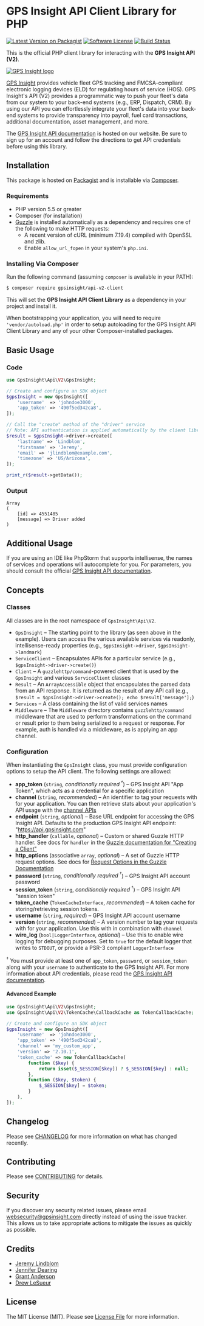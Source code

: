 # GPS Insight API Client Library for PHP

[![Latest Version on Packagist][ico-version]][link-packagist]
[![Software License][ico-license]](LICENSE.md)
[![Build Status][ico-travis]][link-travis]

This is the official PHP client library for interacting with the **GPS Insight API (V2)**.

[![GPS Insight logo](http://www.gpsinsight.com/apidocs/images/gpsi_logo_flat.png)][gps-insight]

[GPS Insight][gps-insight] provides vehicle fleet GPS tracking and FMCSA-compliant electronic logging devices (ELD)
for regulating hours of service (HOS). GPS Insight's API (V2) provides a programmatic way to push your fleet's data
from our system to your back-end systems (e.g., ERP, Dispatch, CRM). By using our API you can effortlessly integrate
your fleet's data into your back-end systems to provide transparency into payroll, fuel card transactions, additional
documentation, asset management, and more.

The [GPS Insight API documentation][gps-apidocs] is hosted on our website. Be sure to sign up
for an account and follow the directions to get API credentials before using this library.

## Installation

This package is hosted on [Packagist][link-packagist] and is installable via [Composer][link-composer].

### Requirements

- PHP version 5.5 or greater
- Composer (for installation)
- [Guzzle][guzzle-docs] is installed automatically as a dependency and requires one of the following to
  make HTTP requests:
    - A recent version of cURL (minimum 7.19.4) compiled with OpenSSL and zlib.
    - Enable `allow_url_fopen` in your system's `php.ini`.

### Installing Via Composer

Run the following command (assuming `composer` is available in your PATH):

```bash
$ composer require gpsinsight/api-v2-client
```

This will set the **GPS Insight API Client Library** as a dependency in your project and install it.

When bootstrapping your application, you will need to require `'vendor/autoload.php'` in order to setup autoloading
for the GPS Insight API Client Library and any of your other Composer-installed packages.

## Basic Usage

### Code

```php
use GpsInsight\Api\V2\GpsInsight;

// Create and configure an SDK object
$gpsInsight = new GpsInsight([
    'username'  => 'johndoe3000',
    'app_token' => '490f5ed342ca8',
]);

// Call the "create" method of the "driver" service
// Note: API authentication is applied automatically by the client library
$result = $gpsInsight->driver->create([
    'lastname' => 'Lindblom',
    'firstname' => 'Jeremy',
    'email' => 'jlindblom@example.com',
    'timezone' => 'US/Arizona',
]);

print_r($result->getData());
```

### Output
    
```
Array
(
    [id] => 4551485
    [message] => Driver added
)
```

## Additional Usage

If you are using an IDE like PhpStorm that supports intellisense, the names of services and operations will
autocomplete for you. For parameters, you should consult the official [GPS Insight API documentation][gps-apidocs].

## Concepts

### Classes

All classes are in the root namespace of `GpsInsight\Api\V2`.

- `GpsInsight` – The starting point to the library (as seen above in the example). Users can access the various
  available services via readonly, intellisense-ready properties (e.g., `$gpsInsight->driver`, `$gpsInsight->landmark`)
- `ServiceClient` – Encapsulates APIs for a particular service (e.g., `$gpsInsight->driver->create()`)
- `Client` – A `guzzlehttp/command`-powered client that is used by the `GpsInsight` and various `ServiceClient`
  classes
- `Result` – An `ArrayAccessible` object that encapsulates the parsed data from an API response. It is returned as the
  result of any API call (e.g., `$result = $gpsInsight->driver->create(); echo $result['message'];`)
- `Services` – A class containing the list of valid services names
- `Middleware` – The `Middleware` directory contains `guzzlehttp/command` middleware that are used to perform
  transformations on the command or result prior to them being serialized to a request or response. For example, auth
  is handled via a middleware, as is applying an app channel.
  
### Configuration

When instantiating the `GpsInsight` class, you must provide configuration options to setup the API client. The
following settings are allowed:

- **app_token** (`string`, _conditionally required<sup> †</sup>_) – GPS Insight API "App Token", which acts as a credential for
  a specific application
- **channel** (`string`, _recommended_) – An identifier to tag your requests with for your application. You can then
  retrieve stats about your application's API usage with the [channel APIs][gps-apidocs-channel]
- **endpoint** (`string`, _optional_) – Base URL endpoint for accessing the GPS Insight API. Defaults to the
  production GPS Insight API endpoint: "https://api.gpsinsight.com"
- **http_handler** (`callable`, _optional_) – Custom or shared Guzzle HTTP handler. See docs for `handler` in the
  [Guzzle documentation for "Creating a Client"][guzzle-docs-handler]
- **http_options** (associative `array`, _optional_) – A set of Guzzle HTTP request options. See docs for
  [Request Options in the Guzzle Documentation][guzzle-docs-requestopts]
- **password** (`string`, _conditionally required<sup> †</sup>_) – GPS Insight API account password
- **session_token** (`string`, _conditionally required<sup> †</sup>_) – GPS Insight API "session token"
- **token_cache** (`TokenCacheInterface`, _recommended_) – A token cache for storing/retrieving session tokens.
- **username** (`string`, _required_) – GPS Insight API account username
- **version** (`string`, _recommended_) – A version number to tag your requests with for your application. Use
  this with in combination with `channel`
- **wire_log** (`bool|LoggerInterface`, _optional_) – Use this to enable wire logging for debugging purposes. Set to
  `true` for the default logger that writes to `STDOUT`, or provide a PSR-3 compliant `LoggerInterface`
  
<sup>†</sup> You must provide at least one of `app_token`, `password`, or `session_token` along with your `username`
to authenticate to the GPS Insight API. For more information about API credentials, please read the
[GPS Insight API documentation][gps-apidocs].

#### Advanced Example

```php
use GpsInsight\Api\V2\GpsInsight;
use GpsInsight\Api\V2\TokenCache\CallbackCache as TokenCallbackCache;

// Create and configure an SDK object
$gpsInsight = new GpsInsight([
    'username'  => 'johndoe3000',
    'app_token' => '490f5ed342ca8',
    'channel' => 'my_custom_app',
    'version' => '2.10.1',
    'token_cache' => new TokenCallbackCache(
        function ($key) {
            return isset($_SESSION[$key]) ? $_SESSION[$key] : null;
        },
        function ($key, $token) {
            $_SESSION[$key] = $token;
        }
    ),
]);
```
  
## Changelog

Please see [CHANGELOG](CHANGELOG.md) for more information on what has changed recently.

## Contributing

Please see [CONTRIBUTING](CONTRIBUTING.md) for details.

## Security

If you discover any security related issues, please email websecurity@gpsinsight.com directly instead of using the
issue tracker. This allows us to take appropriate actions to mitigate the issues as quickly as possible.

## Credits

- [Jeremy Lindblom](https://github.com/jeremeamia)
- [Jennifer Dearing](https://github.com/jdearing11)
- [Grant Anderson](https://github.com/pendenga)
- [Drew LeSueur](https://github.com/drewlesueur)

## License

The MIT License (MIT). Please see [License File](LICENSE.md) for more information.

[ico-version]: https://img.shields.io/packagist/v/gpsinsight/api-client.svg?style=flat-square
[ico-license]: https://img.shields.io/badge/license-MIT-brightgreen.svg?style=flat-square
[ico-travis]: https://img.shields.io/travis/GPSInsight/gpsinsight-api-v2-client-php/master.svg?style=flat-square

[link-packagist]: https://packagist.org/packages/gpsinsight/api-client
[link-travis]: https://travis-ci.org/gpsinsight/gpsinsight-api-v2-php-client
[link-composer]: https://getcomposer.org/

[gps-insight]: http://www.gpsinsight.com/
[gps-apidocs]: http://www.gpsinsight.com/apidocs/
[gps-apidocs-channel]: http://www.gpsinsight.com/apidocs/#/service/channel

[guzzle-docs]: http://docs.guzzlephp.org/
[guzzle-docs-handler]: http://docs.guzzlephp.org/en/latest/quickstart.html#creating-a-client
[guzzle-docs-requestopts]: http://docs.guzzlephp.org/en/latest/request-options.html
